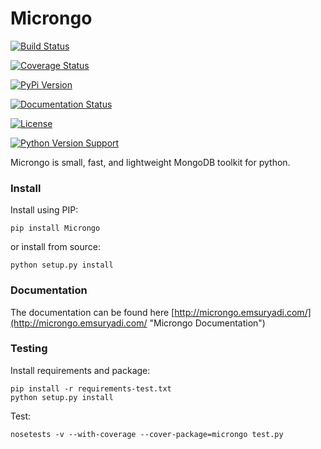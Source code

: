 # Microngo

[![Build Status](https://travis-ci.org/emsuryadi/Microngo.svg?branch=master)](https://travis-ci.org/emsuryadi/Microngo)

[![Coverage Status](https://coveralls.io/repos/github/emsuryadi/Microngo/badge.svg?branch=master)](https://coveralls.io/github/emsuryadi/Microngo?branch=master)

[![PyPi Version](https://img.shields.io/pypi/v/Microngo.svg)](https://pypi.org/project/Microngo/)

[![Documentation Status](https://readthedocs.org/projects/microngo/badge/?version=latest)](http://microngo.emsuryadi.com/)

[![License](https://img.shields.io/badge/license-MIT-blue.svg)](https://github.com/emsuryadi/Microngo/blob/master/LICENSE)

[![Python Version Support](https://img.shields.io/badge/python-3.x-blue.svg)](https://www.python.org/)

Microngo is small, fast, and lightweight MongoDB toolkit for python.

### Install

Install using PIP:

	pip install Microngo

or install from source:

	python setup.py install

### Documentation

The documentation can be found here [http://microngo.emsuryadi.com/](http://microngo.emsuryadi.com/ "Microngo Documentation")

### Testing

Install requirements and package:

	pip install -r requirements-test.txt
	python setup.py install

Test:

	nosetests -v --with-coverage --cover-package=microngo test.py